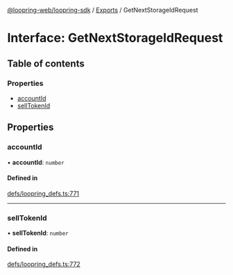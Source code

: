 [@loopring-web/loopring-sdk](../README.md) / [Exports](../modules.md) / GetNextStorageIdRequest

# Interface: GetNextStorageIdRequest

## Table of contents

### Properties

- [accountId](GetNextStorageIdRequest.md#accountid)
- [sellTokenId](GetNextStorageIdRequest.md#selltokenid)

## Properties

### accountId

• **accountId**: `number`

#### Defined in

[defs/loopring_defs.ts:771](https://github.com/Loopring/loopring_sdk/blob/ee2acc4/src/defs/loopring_defs.ts#L771)

___

### sellTokenId

• **sellTokenId**: `number`

#### Defined in

[defs/loopring_defs.ts:772](https://github.com/Loopring/loopring_sdk/blob/ee2acc4/src/defs/loopring_defs.ts#L772)

